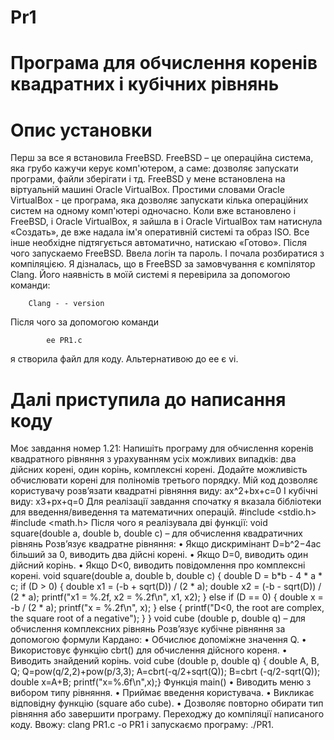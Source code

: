 # Pr1
# Програма для обчислення коренів квадратних і кубічних рівнянь
# Опис установки
Перш за все я встановила FreeBSD. FreeBSD – це операційна система, яка грубо кажучи керує комп'ютером, а саме: дозволяє запускати програми, файли зберігати і тд. FreeBSD у мене встановлена на віртуальній машині Oracle VirtualBox. Простими словами Oracle VirtualBox - це програма, яка дозволяє запускати кілька операційних систем на одному комп'ютері одночасно. Коли вже встановлено і FreeBSD, і Oracle VirtualBox, я зайшла в і Oracle VirtualBox там натиснула «Создать», де вже надала ім'я оперативній системі та образ ISO. Все інше необхідне підтягується автоматично, натискаю «Готово». Після чого запускаемо FreeBSD. Ввела логін та пароль. І почала розбиратися з компіляцією. Я дізналась, що в FreeBSD за замовчування є компілятор Clang. Його наявність в моїй системі я перевірила за допомогою команди:
       
        Clang - - version
        
Після чого за допомогою команди 

            ee PR1.c
            
я створила файл для коду. Альтернативою до ee є vi.
# Далі приступила до написання коду 
Моє завдання номер 1.21:
    Напишіть програму для обчислення коренів квадратного рівняння з урахуванням усіх можливих випадків: два дійсних корені, один корінь, комплексні корені. Додайте можливість обчислювати корені для поліномів третього порядку.
Мій код дозволяє користувачу розв’язати квадратні рівняння виду:
          ax^2+bx+c=0 
І кубічні виду: 
            x3+px+q=0
Для реалізації завдання спочатку я вказала бібліотеки для введення/виведення та математичних операцій. 
          #include <stdio.h>  
          #include <math.h>
Після чого я реалізувала дві функції:
    void square(double a, double b, double c) – для обчислення квадратичних рівнянь 
Розв’язує квадратне рівняння:
•  Якщо дискримінант D=b^2−4ac більший за 0, виводить два дійсні корені.
•  Якщо D=0, виводить один дійсний корінь.
•  Якщо D<0, виводить повідомлення про комплексні корені.
        void square(double a, double b, double c) { 
        double D = b*b - 4 * a * c;
        if (D > 0) {
        double x1 = (-b + sqrt(D)) / (2 * a); 
        double x2 = (-b - sqrt(D)) / (2 * a); 
        printf("x1 = %.2f, x2 = %.2f\n", x1, x2);
        } else if (D == 0) {
        double x = -b / (2 * a);
        printf("x = %.2f\n", x);
        } else {
        printf("D<0, the root are complex, the square root of a negative");
        }
        }
  void cube (double p, double q) – для обчислення комплексних рівнянь 
Розв’язує кубічне рівняння за допомогою формули Кардано:
•  Обчислює допоміжне значення Q.
•  Використовує функцію cbrt() для обчислення дійсного кореня.
•  Виводить знайдений корінь.
        void cube (double p, double q) { double A, B, Q; 
        Q=pow(q/2,2)+pow(p/3,3);
        A=cbrt(-q/2+sqrt(Q)); 
        B=cbrt (-q/2-sqrt(Q));
        double x=A+B;
        printf("x=%.6f\n",x);}
Функція main()
•	Виводить меню з вибором типу рівняння.
•	Приймає введення користувача.
•	Викликає відповідну функцію (square або cube).
•	Дозволяє повторно обирати тип рівняння або завершити програму.
Переходжу до компіляції написаного коду.  Ввожу:
      clang PR1.c -o PR1
і запускаємо програму:
        ./PR1. 


